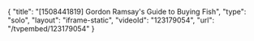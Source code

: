 {
    "title": "[1508441819] Gordon Ramsay's Guide to Buying Fish",
    "type": "solo",
    "layout": "iframe-static",
    "videoId": "123179054",
    "url": "\/tvpembed\/123179054"
}
